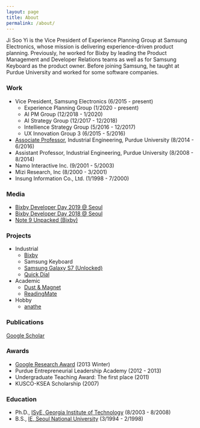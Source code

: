 ```yaml
---
layout: page
title: About
permalink: /about/
---
```


Ji Soo Yi is the Vice President of Experience Planning Group at Samsung Electronics, whose mission is delivering experience-driven product planning. Previously, he worked for Bixby by leading the Product Management and Developer Relations teams as well as for Samsung Keyboard as the product owner. Before joining Samsung, he taught at Purdue University and worked for some software companies.

### Work

* Vice President, Samsung Electronics (6/2015 - present)
    - Experience Planning Group (1/2020 - present)
    - AI PM Group (12/2018 - 1/2020)
    - AI Strategy Group (12/2017 - 12/2018)
    - Intellience Strategy Group (5/2016 - 12/2017)
    - UX Innovation Group 3 (6/2015 - 5/2016)
* [Associate Professor](https://engineering.purdue.edu/IE/news/2015/professor-ji-soo-yi-promoted), Industrial Engineering, Purdue University (8/2014 - 6/2016)
* Assistant Professor, Industrial Engineering, Purdue University (8/2008 - 8/2014)
* Namo Interactive Inc. (9/2001 - 5/2003)
* Mizi Research, Inc (8/2000 - 3/2001)
* Insung Information Co., Ltd. (1/1998 - 7/2000)

### Media

* [Bixby Developer Day 2019 @ Seoul](https://youtu.be/9KemTdFqb_E?t=432)
* [Bixby Developer Day 2018 @ Seoul](https://youtu.be/6q-c1Rc_6eg)
* [Note 9 Unpacked (Bixby)](https://youtu.be/bSbv8PCM0A0?t=4394)

### Projects

* Industrial
  * [Bixby](https://en.wikipedia.org/wiki/Bixby_(virtual_assistant))
  * Samsung Keyboard
  * [Samsung Galaxy S7 (Unlocked)](http://www.androidcentral.com/galaxy-s7-unlocked)
  * [Quick Dial](https://news.samsung.com/global/quick-dial-the-easy-fast-way-to-make-a-phone-call)
* Academic
  * [Dust & Magnet](https://github.com/yijisoo/DnM/)  
  * [ReadingMate](https://www.youtube.com/watch?v=DD8Sge6uSgA)
* Hobby
  * [anathe](http://anathe.herokuapp.com/)

### Publications

  [Google Scholar](https://scholar.google.com/citations?user=LqWIQ8kAAAAJ)

### Awards

* [Google Research Award](https://research.googleblog.com/2013/02/google-research-awards-winter-2013.html) (2013 Winter)
* Purdue Entrepreneurial Leadership Academy (2012 - 2013)
* Undergraduate Teaching Award: The first place (2011)
* KUSCO-KSEA Scholarship (2007)

### Education

* Ph.D., [ISyE, Georgia Institute of Technology](https://www.isye.gatech.edu/) (8/2003 - 8/2008)
* B.S., [IE, Seoul National University](http://ie.snu.ac.kr/) (3/1994 - 2/1998)
